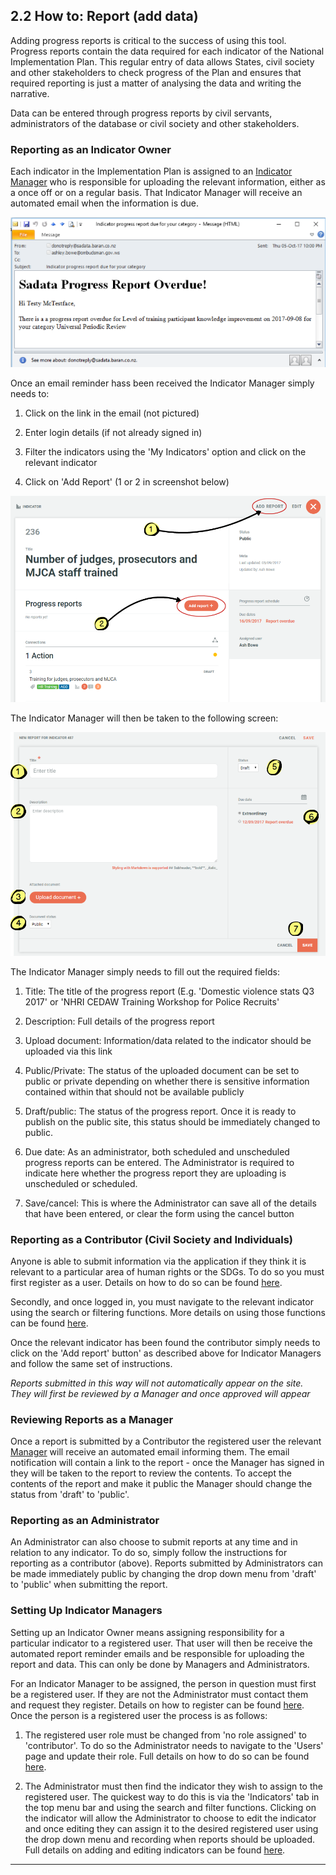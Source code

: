 ## 2.2 How to: Report \(add data\)

Adding progress reports is critical to the success of using this tool. Progress reports contain the data required for each indicator of the National Implementation Plan. This regular entry of data allows States, civil society and other stakeholders to check progress of the Plan and ensures that required reporting is just a matter of analysing the data and writing the narrative.

Data can be entered through progress reports by civil servants, administrators of the database or civil society and other stakeholders.

### **Reporting as an Indicator Owner**

Each indicator in the Implementation Plan is assigned to an [Indicator Manager](../members/user-roles.md) who is responsible for uploading the relevant information, either as a once off or on a regular basis. That Indicator Manager will receive an automated email when the information is due.

![](../assets/Email_reminder.png)

Once an email reminder hass been received the Indicator Manager simply needs to:

1. Click on the link in the email \(not pictured\)

2. Enter login details \(if not already signed in\)

3. Filter the indicators using the 'My Indicators' option and click on the relevant indicator

4. Click on 'Add Report' \(1 or 2 in screenshot below\)

![](../assets/Add_report.png)

The Indicator Manager will then be taken to the following screen:

![](../assets/Admin_add_progress_report.png)

The Indicator Manager simply needs to fill out the required fields:

1. Title: The title of the progress report \(E.g. 'Domestic violence stats Q3 2017' or 'NHRI CEDAW Training Workshop for Police Recruits'

2. Description: Full details of the progress report

3. Upload document: Information/data related to the indicator should be uploaded via this link

4. Public/Private: The status of the uploaded document can be set to public or private
depending on whether there is sensitive information contained within that should not be available publicly

5. Draft/public: The status of the progress report. Once it is ready to publish on the public site, this status should be immediately changed to public.

6. Due date: As an administrator, both scheduled and unscheduled progress reports can be entered. The Administrator is required to indicate here whether the progress report they are uploading is unscheduled or scheduled.

7. Save/cancel: This is where the Administrator can save all of the details that have been entered, or clear the form using the cancel button


### Reporting as a Contributor \(Civil Society and Individuals\)

Anyone is able to submit information via the application if they think it is relevant to a particular area of human rights or the SDGs. To do so you must first register as a user. Details on how to do so can be found [here](../howto/register.md).

Secondly, and once logged in, you must navigate to the relevant indicator using the search or filtering functions. More details on using those functions can be found [here](../howto/filter-and-search.md).

Once the relevant indicator has been found the contributor simply needs to click on the 'Add report' button' as described above for Indicator Managers and follow the same set of instructions.

_Reports submitted in this way will not automatically appear on the site. They will first be reviewed by a Manager and once approved will appear_

### Reviewing Reports as a Manager

Once a report is submitted by a Contributor the registered user the relevant [Manager](../members/user-roles.md) will receive an automated email informing them. The email notification will contain a link to the report - once the Manager has signed in they will be taken to the report to review the contents. To accept the contents of the report and make it public the Manager should change the status from 'draft' to 'public'.

### Reporting as an Administrator

An Administrator can also choose to submit reports at any time and in relation to any indicator. To do so, simply follow the instructions for reporting as a contributor \(above\). Reports submitted by Administrators can be made immediately public by  changing the drop down menu from 'draft' to 'public' when submitting the report.

### Setting Up Indicator Managers

Setting up an Indicator Owner means assigning responsibility for a particular indicator to a registered user. That user will then be receive the automated report reminder emails and be responsible for uploading the report and data. This can only be done by Managers and Administrators.

For an Indicator Manager to be assigned, the person in question must first be a registered user. If they are not the Administrator must contact them and request they register. Details on how to register can be found [here](../howto/register.md). Once the person is a registered user the process is as follows:

1. The registered user role must be changed from 'no role assigned' to 'contributor'. To do so the Administrator needs to navigate to the 'Users' page and update their role. Full details on how to do so can be found [here](../members/users-admin.md).

2. The Administrator must then find the indicator they wish to assign to the registered user. The quickest way to do this is via the 'Indicators' tab in the top menu bar and using the search and filter functions. Clicking on the indicator will allow the Administrator to choose to edit the indicator and once editing they can assign it to the desired registered user using the drop down menu and recording when reports should be uploaded. Full details on adding and editing indicators can be found [here](../members/indicators.md).

---
